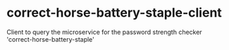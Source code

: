 # correct-horse-battery-staple-client
Client to query the microservice for the password strength checker 'correct-horse-battery-staple' 
